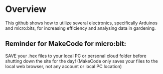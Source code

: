 # Overview
This github shows how to utilize several electronics, specifically Arduinos and micro:bits, for increasing efficiency and analysing data in gardening. 

## Reminder for MakeCode for micro:bit:
SAVE your .hex files to your local PC or personal cloud folder before shutting down the site for the day! (MakeCode only saves your files to the local web browser, not any account or local PC location)

